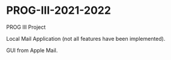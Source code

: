 # PROG-III-2021-2022
PROG III Project

Local Mail Application (not all features have been implemented).

GUI from Apple Mail.
